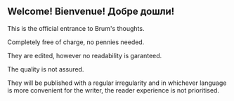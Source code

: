 Welcome! Bienvenue! Добре дошли!
--------------------------------

This is the official entrance to Brum's thoughts. 

Completely free of charge, no pennies needed. 

They are edited, however no readability is garanteed. 

The quality is not assured. 

They will be published with a regular irregularity and in whichever language is more convenient for the writer, the reader experience is not prioritised. 



